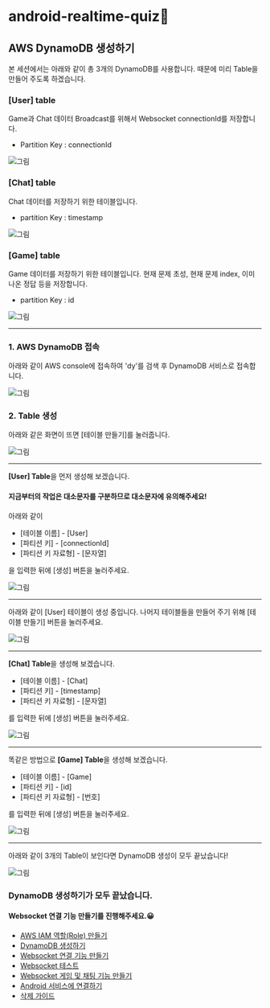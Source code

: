 # android-realtime-quiz🥳

## AWS DynamoDB 생성하기

본 세션에서는 아래와 같이 총 3개의 DynamoDB를 사용합니다. 때문에 미리 Table을 만들어 주도록 하겠습니다.

### [User] table
Game과 Chat 데이터 Broadcast를 위해서 Websocket connectionId를 저장합니다.

- Partition Key : connectionId

![그림](../images/dynamo/1.png)

### [Chat] table
Chat 데이터를 저장하기 위한 테이블입니다.

- partition Key : timestamp

![그림](../images/dynamo/2.png)

### [Game] table
Game 데이터를 저장하기 위한 테이블입니다. 현재 문제 초성, 현재 문제 index, 이미 나온 정답 등을 저장합니다. 

- partition Key : id

![그림](../images/dynamo/3.png)

---

### 1. AWS DynamoDB 접속

아래와 같이 AWS console에 접속하여 'dy'를 검색 후 DynamoDB 서비스로 접속합니다.
 
![그림](../images/dynamo/4.png)

### 2. Table 생성

아래와 같은 화면이 뜨면 [테이블 만들기]를 눌러줍니다.

![그림](../images/dynamo/5.png)

---

**[User] Table**을 먼저 생성해 보겠습니다.

#### 지금부터의 작업은 대소문자를 구분하므로 대소문자에 유의해주세요!

아래와 같이

- [테이블 이름] - [User]
- [파티션 키] - [connectionId]
- [파티션 키 자료형] - [문자열]

을 입력한 뒤에 [생성] 버튼을 눌러주세요.

![그림](../images/dynamo/6.png)

---

아래와 같이 [User] 테이블이 생성 중입니다. 나머지 테이블들을 만들어 주기 위해 [테이블 만들기] 버튼을 눌러주세요.

![그림](../images/dynamo/7.png)

---

**[Chat] Table**을 생성해 보겠습니다.

- [테이블 이름] - [Chat]
- [파티션 키] - [timestamp]
- [파티션 키 자료형] - [문자열]

를 입력한 뒤에 [생성] 버튼을 눌러주세요.

![그림](../images/dynamo/8.png)

---

똑같은 방법으로 **[Game] Table**을 생성해 보겠습니다.

- [테이블 이름] - [Game]
- [파티션 키] - [id]
- [파티션 키 자료형] - [번호]

를 입력한 뒤에 [생성] 버튼을 눌러주세요.

![그림](../images/dynamo/9.png)

---

아래와 같이 3개의 Table이 보인다면 DynamoDB 생성이 모두 끝났습니다!

![그림](../images/dynamo/10.png)

### DynamoDB 생성하기가 모두 끝났습니다.
#### Websocket 연결 기능 만들기를 진행해주세요.😀


- [AWS IAM 역할(Role) 만들기](https://github.com/yebonkim/android-realtime-quiz/blob/master/guide/AWS_IAM_guide.md)
- [DynamoDB 생성하기](https://github.com/yebonkim/android-realtime-quiz/blob/master/guide/AWS_DynamoDB_guide.md)
- [Websocket 연결 기능 만들기](https://github.com/yebonkim/android-realtime-quiz/blob/master/guide/AWS_websocket_connection_guide.md)
- [Websocket 테스트](https://github.com/yebonkim/android-realtime-quiz/blob/master/guide/AWS_websocket_test_guide.md)
- [Websocket 게임 및 채팅 기능 만들기](https://github.com/yebonkim/android-realtime-quiz/blob/master/guide/AWS_websocket_guide.md)
- [Android 서비스에 연결하기](https://github.com/yebonkim/android-realtime-quiz/blob/master/guide/Android_guide.md)
- [삭제 가이드](https://github.com/yebonkim/android-realtime-quiz/blob/master/guide/delete_guide.md)